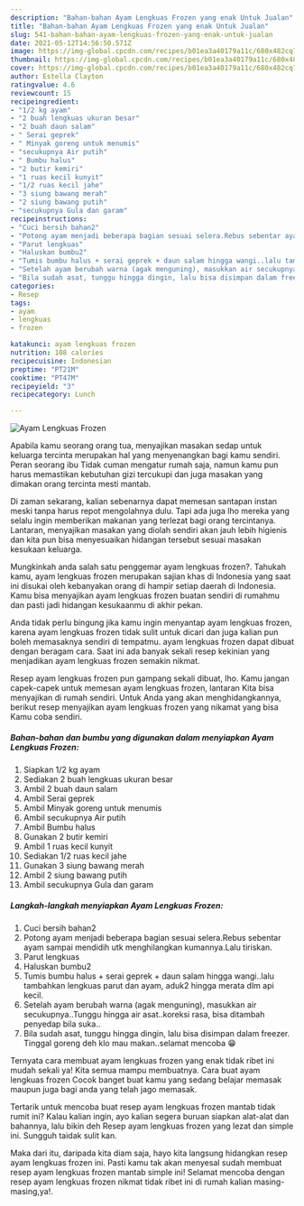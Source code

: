 ```yaml
---
description: "Bahan-bahan Ayam Lengkuas Frozen yang enak Untuk Jualan"
title: "Bahan-bahan Ayam Lengkuas Frozen yang enak Untuk Jualan"
slug: 541-bahan-bahan-ayam-lengkuas-frozen-yang-enak-untuk-jualan
date: 2021-05-12T14:56:50.571Z
image: https://img-global.cpcdn.com/recipes/b01ea3a40179a11c/680x482cq70/ayam-lengkuas-frozen-foto-resep-utama.jpg
thumbnail: https://img-global.cpcdn.com/recipes/b01ea3a40179a11c/680x482cq70/ayam-lengkuas-frozen-foto-resep-utama.jpg
cover: https://img-global.cpcdn.com/recipes/b01ea3a40179a11c/680x482cq70/ayam-lengkuas-frozen-foto-resep-utama.jpg
author: Estella Clayton
ratingvalue: 4.6
reviewcount: 15
recipeingredient:
- "1/2 kg ayam"
- "2 buah lengkuas ukuran besar"
- "2 buah daun salam"
- " Serai geprek"
- " Minyak goreng untuk menumis"
- "secukupnya Air putih"
- " Bumbu halus"
- "2 butir kemiri"
- "1 ruas kecil kunyit"
- "1/2 ruas kecil jahe"
- "3 siung bawang merah"
- "2 siung bawang putih"
- "secukupnya Gula dan garam"
recipeinstructions:
- "Cuci bersih bahan2"
- "Potong ayam menjadi beberapa bagian sesuai selera.Rebus sebentar ayam sampai mendidih utk menghilangkan kumannya.Lalu tiriskan."
- "Parut lengkuas"
- "Haluskan bumbu2"
- "Tumis bumbu halus + serai geprek + daun salam hingga wangi..lalu tambahkan lengkuas parut dan ayam, aduk2 hingga merata dlm api kecil."
- "Setelah ayam berubah warna (agak menguning), masukkan air secukupnya..Tunggu hingga air asat..koreksi rasa, bisa ditambah penyedap bila suka.."
- "Bila sudah asat, tunggu hingga dingin, lalu bisa disimpan dalam freezer. Tinggal goreng deh klo mau makan..selamat mencoba 😁"
categories:
- Resep
tags:
- ayam
- lengkuas
- frozen

katakunci: ayam lengkuas frozen 
nutrition: 108 calories
recipecuisine: Indonesian
preptime: "PT21M"
cooktime: "PT47M"
recipeyield: "3"
recipecategory: Lunch

---
```



![Ayam Lengkuas Frozen](https://img-global.cpcdn.com/recipes/b01ea3a40179a11c/680x482cq70/ayam-lengkuas-frozen-foto-resep-utama.jpg)

Apabila kamu seorang orang tua, menyajikan masakan sedap untuk keluarga tercinta merupakan hal yang menyenangkan bagi kamu sendiri. Peran seorang ibu Tidak cuman mengatur rumah saja, namun kamu pun harus memastikan kebutuhan gizi tercukupi dan juga masakan yang dimakan orang tercinta mesti mantab.

Di zaman  sekarang, kalian sebenarnya dapat memesan santapan instan meski tanpa harus repot mengolahnya dulu. Tapi ada juga lho mereka yang selalu ingin memberikan makanan yang terlezat bagi orang tercintanya. Lantaran, menyajikan masakan yang diolah sendiri akan jauh lebih higienis dan kita pun bisa menyesuaikan hidangan tersebut sesuai masakan kesukaan keluarga. 



Mungkinkah anda salah satu penggemar ayam lengkuas frozen?. Tahukah kamu, ayam lengkuas frozen merupakan sajian khas di Indonesia yang saat ini disukai oleh kebanyakan orang di hampir setiap daerah di Indonesia. Kamu bisa menyajikan ayam lengkuas frozen buatan sendiri di rumahmu dan pasti jadi hidangan kesukaanmu di akhir pekan.

Anda tidak perlu bingung jika kamu ingin menyantap ayam lengkuas frozen, karena ayam lengkuas frozen tidak sulit untuk dicari dan juga kalian pun boleh memasaknya sendiri di tempatmu. ayam lengkuas frozen dapat dibuat dengan beragam cara. Saat ini ada banyak sekali resep kekinian yang menjadikan ayam lengkuas frozen semakin nikmat.

Resep ayam lengkuas frozen pun gampang sekali dibuat, lho. Kamu jangan capek-capek untuk memesan ayam lengkuas frozen, lantaran Kita bisa menyajikan di rumah sendiri. Untuk Anda yang akan menghidangkannya, berikut resep menyajikan ayam lengkuas frozen yang nikamat yang bisa Kamu coba sendiri.

<!--inarticleads1-->

##### Bahan-bahan dan bumbu yang digunakan dalam menyiapkan Ayam Lengkuas Frozen:

1. Siapkan 1/2 kg ayam
1. Sediakan 2 buah lengkuas ukuran besar
1. Ambil 2 buah daun salam
1. Ambil  Serai geprek
1. Ambil  Minyak goreng untuk menumis
1. Ambil secukupnya Air putih
1. Ambil  Bumbu halus
1. Gunakan 2 butir kemiri
1. Ambil 1 ruas kecil kunyit
1. Sediakan 1/2 ruas kecil jahe
1. Gunakan 3 siung bawang merah
1. Ambil 2 siung bawang putih
1. Ambil secukupnya Gula dan garam




<!--inarticleads2-->

##### Langkah-langkah menyiapkan Ayam Lengkuas Frozen:

1. Cuci bersih bahan2
1. Potong ayam menjadi beberapa bagian sesuai selera.Rebus sebentar ayam sampai mendidih utk menghilangkan kumannya.Lalu tiriskan.
1. Parut lengkuas
1. Haluskan bumbu2
1. Tumis bumbu halus + serai geprek + daun salam hingga wangi..lalu tambahkan lengkuas parut dan ayam, aduk2 hingga merata dlm api kecil.
1. Setelah ayam berubah warna (agak menguning), masukkan air secukupnya..Tunggu hingga air asat..koreksi rasa, bisa ditambah penyedap bila suka..
1. Bila sudah asat, tunggu hingga dingin, lalu bisa disimpan dalam freezer. Tinggal goreng deh klo mau makan..selamat mencoba 😁




Ternyata cara membuat ayam lengkuas frozen yang enak tidak ribet ini mudah sekali ya! Kita semua mampu membuatnya. Cara buat ayam lengkuas frozen Cocok banget buat kamu yang sedang belajar memasak maupun juga bagi anda yang telah jago memasak.

Tertarik untuk mencoba buat resep ayam lengkuas frozen mantab tidak rumit ini? Kalau kalian ingin, ayo kalian segera buruan siapkan alat-alat dan bahannya, lalu bikin deh Resep ayam lengkuas frozen yang lezat dan simple ini. Sungguh taidak sulit kan. 

Maka dari itu, daripada kita diam saja, hayo kita langsung hidangkan resep ayam lengkuas frozen ini. Pasti kamu tak akan menyesal sudah membuat resep ayam lengkuas frozen mantab simple ini! Selamat mencoba dengan resep ayam lengkuas frozen nikmat tidak ribet ini di rumah kalian masing-masing,ya!.

